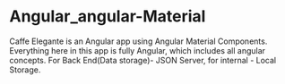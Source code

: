 # Angular_angular-Material
Caffe Elegante is an Angular app using Angular Material Components. Everything here in this app is fully Angular, which includes all angular concepts. For Back End(Data storage)- JSON Server, for internal - Local Storage.
